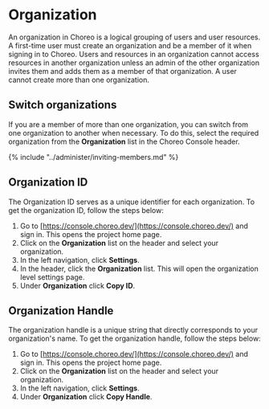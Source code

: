 ﻿# Organization

An organization in Choreo is a logical grouping of users and user resources. A first-time user must create an organization and be a member of it when signing in to Choreo. Users and resources in an organization cannot access resources in another organization unless an admin of the other organization invites them and adds them as a member of that organization. A user cannot create more than one organization.

## Switch organizations

If you are a member of more than one organization, you can switch from one organization to another when necessary. To do this, select the required organization from the **Organization** list in the Choreo Console header.


{% include "../administer/inviting-members.md" %}

## Organization ID

The Organization ID serves as a unique identifier for each organization. To get the organization ID, follow the steps below:

1. Go to [https://console.choreo.dev/](https://console.choreo.dev/) and sign in. This opens the project home page.
2. Click on the **Organization** list on the header and select your organization.
3. In the left navigation, click **Settings**.
4. In the header, click the **Organization** list. This will open the organization level settings page. 
5. Under **Organization** click **Copy ID**.

## Organization Handle

The organization handle is a unique string that directly corresponds to your organization's name. To get the organization handle, follow the steps below:

1. Go to [https://console.choreo.dev/](https://console.choreo.dev/) and sign in. This opens the project home page.
2. Click on the **Organization** list on the header and select your organization.
3. In the left navigation, click **Settings**.
4. Under **Organization** click **Copy Handle**.